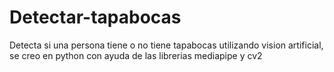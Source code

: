 # Detectar-tapabocas
Detecta si una persona tiene o no tiene tapabocas utilizando vision artificial, se creo en python con ayuda de las  librerias mediapipe y cv2
